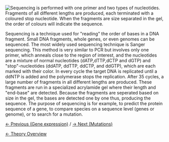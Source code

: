 ![**Sequencing is performed with one primer and two types of
nucleotides.** Fragments of all different lengths are produced, each terminated with a coloured stop nucleotide. When the fragments are size separated in the gel, the order of colours will indicate the sequence.  ](https://s3-us-west-2.amazonaws.com/labster/wiki/media/Sangersequencing.gif "Sequencing is performed with one primer and two types of nucleotides. Fragments of all different lengths are produced, each terminated with a coloured stop nucleotide. When the fragments are size separated in the gel, the order of colours will indicate the sequence. ")

Sequencing is a technique used for "reading" the order of bases in a DNA
fragment. Small DNA fragments, whole genes, or even genomes can be
sequenced. The most widely used sequencing technique is Sanger
sequencing. This method is very similar to PCR but involves only one
primer, which anneals close to the region of interest, and the
nucleotides are a mixture of normal nucleotides (dATP,dTTP,dCTP and
dGTP) and "stop"-nucleotides (ddATP, ddTTP, ddCTP, and ddGTP), which are
each marked with their color. In every cycle the target DNA is
replicated until a ddNTP is added and the polymerase stops the
replication. After 35 cycles, a large number of fragments in all
different lengths are produced. These fragments are run in a specialized
acrylamide gel where their length and "end-base" are detected. Because
the fragments are seperated based on size in the gel, the bases are
detected one by one thus, producing the sequence. The purpose of
sequencing is for example, to predict the protein sequence of a gene, to
compare species on a sequence level (genes or genome), or to search for
a mutation.

[← Previous (Gene expression)](/wiki/Gene_expression "wikilink") / [ → Next
(Mutations)](/wiki/Mutations "wikilink")

[← Theory Overview](/wiki/Animal_Genetics "wikilink")

